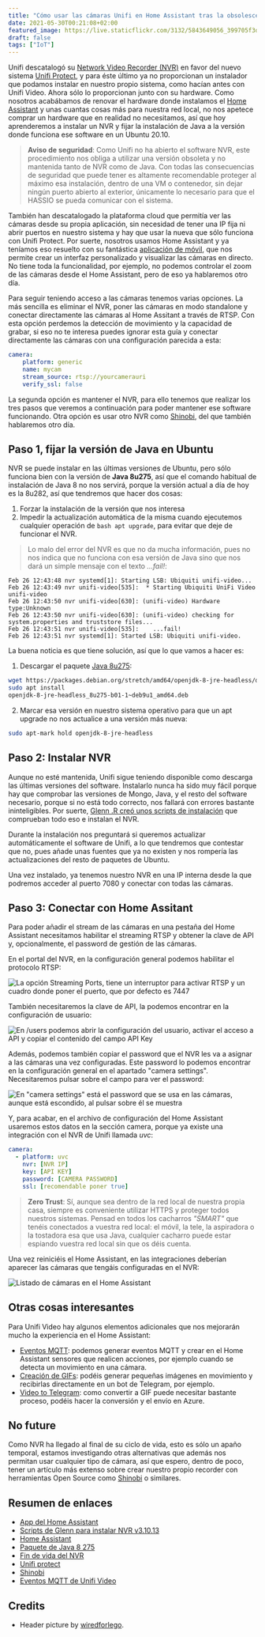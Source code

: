 ```yaml
---
title: "Cómo usar las cámaras Unifi en Home Assistant tras la obsolescencia de su NVR"
date: 2021-05-30T00:21:08+02:00
featured_image: https://live.staticflickr.com/3132/5843649056_399705f3d0_w.jpg
draft: false
tags: ["IoT"]
---
```


Unifi descatalogó su [Network Video Recorder (NVR)][nvr] en favor del nuevo sistema [Unifi Protect][unifi-protect], y para éste último ya no proporcionan un instalador que podamos instalar en nuestro propio sistema, como hacían antes con Unifi Video. Ahora sólo lo proporcionan junto con su hardware. Como nosotros acabábamos de renovar el hardware donde instalamos el [Home Assistant][hassio] y unas cuantas cosas más para nuestra red local, no nos apetece comprar un hardware que en realidad no necesitamos, así que hoy aprenderemos a instalar un NVR y fijar la instalación de Java a la versión donde funciona ese software en un Ubuntu 20.10.

<!--more-->

> **Aviso de seguridad**: Como Unifi no ha abierto el software NVR, este procedimiento nos obliga a utilizar una versión obsoleta y no mantenida tanto de NVR como de Java. Con todas las consecuencias de seguridad que puede tener es altamente recomendable proteger al máximo esa instalación, dentro de una VM o contenedor, sin dejar ningún puerto abierto al exterior, únicamente lo necesario para que el HASSIO se pueda comunicar con el sistema.

También han descatalogado la plataforma cloud que permitía ver las cámaras desde su propia aplicación, sin necesidad de tener una IP fija ni abrir puertos en nuestro sistema y hay que usar la nueva que sólo funciona con Unifi Protect. Por suerte, nosotros usamos Home Assistant y ya teníamos eso resuelto con su fantástica [aplicación de móvil][app-hassio], que nos permite crear un interfaz personalizado y visualizar las cámaras en directo. No tiene toda la funcionalidad, por ejemplo, no podemos controlar el zoom de las cámaras desde el Home Assistant, pero de eso ya hablaremos otro día.

Para seguir teniendo acceso a las cámaras tenemos varias opciones. La más sencilla es eliminar el NVR, poner las cámaras en modo standalone y conectar directamente las cámaras al Home Assitant a través de RTSP. Con esta opción perdemos la detección de movimiento y la capacidad de grabar, si eso no te interesa puedes ignorar esta guía y conectar directamente las cámaras con una configuración parecida a esta:

```yaml
camera:
    platform: generic
    name: mycam
    stream_source: rtsp://yourcamerauri
    verify_ssl: false
```

La segunda opción es mantener el NVR, para ello tenemos que realizar los tres pasos que veremos a continuación para poder mantener ese software funcionando. Otra opción es usar otro NVR como [Shinobi][Shinobi], del que también hablaremos otro día.



## Paso 1, fijar la versión de Java en Ubuntu

NVR se puede instalar en las últimas versiones de Ubuntu, pero sólo funciona bien con la versión de **Java 8u275**, así que el comando habitual de instalación de Java 8 no nos servirá, porque la versión actual a día de hoy es la 8u282, así que tendremos que hacer dos cosas: 

1. Forzar la instalación de la versión que nos interesa
2. Impedir la actualización automática de la misma cuando ejecutemos cualquier operación de `bash apt upgrade`, para evitar que deje de funcionar el NVR.

> Lo malo del error del NVR es que no da mucha información, pues no nos indica que no funciona con esa versión de Java sino que nos dará un simple mensaje con el texto *...fail!*:

```log
Feb 26 12:43:48 nvr systemd[1]: Starting LSB: Ubiquiti unifi-video...
Feb 26 12:43:49 nvr unifi-video[535]:  * Starting Ubiquiti UniFi Video unifi-video
Feb 26 12:43:50 nvr unifi-video[630]: (unifi-video) Hardware type:Unknown
Feb 26 12:43:50 nvr unifi-video[630]: (unifi-video) checking for system.properties and truststore files...
Feb 26 12:43:51 nvr unifi-video[535]:    ...fail!
Feb 26 12:43:51 nvr systemd[1]: Started LSB: Ubiquiti unifi-video.
```

La buena noticia es que tiene solución, así que lo que vamos a hacer es:

1. Descargar el paquete [Java 8u275][java8u275]:

```bash
wget https://packages.debian.org/stretch/amd64/openjdk-8-jre-headless/download
sudo apt install 
openjdk-8-jre-headless_8u275-b01-1~deb9u1_amd64.deb
```

2. Marcar esa versión en nuestro sistema operativo para que un apt upgrade no nos actualice a una versión más nueva:

```bash
sudo apt-mark hold openjdk-8-jre-headless 
```

## Paso 2: Instalar NVR

Aunque no esté mantenida, Unifi sigue teniendo disponible como descarga las últimas versiones del software. Instalarlo nunca ha sido muy fácil porque hay que comprobar las versiones de Mongo, Java, y el resto del software necesario, porque si no está todo correcto, nos fallará con errores bastante ininteligibles. Por suerte, [Glenn .R creó unos scripts de instalación][glenn] que comprueban todo eso e instalan el NVR.

Durante la instalación nos preguntará  si queremos actualizar automáticamente el software de Unifi, a lo que tendremos que contestar que no, pues añade unas fuentes que ya no existen y nos rompería las actualizaciones del resto de paquetes de Ubuntu.

Una vez instalado, ya tenemos nuestro NVR en una IP interna desde la que podremos acceder al puerto 7080 y conectar con todas las cámaras.

## Paso 3: Conectar con Home Assitant

Para poder añadir el stream de las cámaras en una pestaña del Home Assistant necesitamos habilitar el streaming RTSP y obtener la clave de API y, opcionalmente, el password de gestión de las cámaras.

En el portal del NVR, en la configuración general podemos habilitar el protocolo RTSP:

![La opción Streaming Ports, tiene un interruptor para activar RTSP y un cuadro donde poner el puerto, que por defecto es 7447][RTSP]

También necesitaremos la clave de API, la podemos encontrar en la configuración de usuario:

![En /users podemos abrir la configuración del usuario, activar el acceso a API y copiar el contenido del campo API Key][api-key]

Además, podemos también copiar el password que el NVR les va a asignar a las cámaras una vez configuradas. Este password lo podemos encontrar en la configuración general en el apartado "camera settings". Necesitaremos pulsar sobre el campo para ver el password:

![En "camera settings" está el password que se usa en las cámaras, aunque está escondido, al pulsar sobre él se muestra][camera-password]

Y, para acabar, en el archivo de configuración del Home Assistant usaremos estos datos en la sección camera, porque ya existe una integración con el NVR de Unifi llamada *uvc*:

```yaml
camera:
  - platform: uvc
    nvr: [NVR IP]
    key: [API KEY]
    password: [CAMERA PASSWORD]
    ssl: [recomendable poner true]
```

> **Zero Trust**: Sí, aunque sea dentro de la red local de nuestra propia casa, siempre es conveniente utilizar HTTPS y proteger todos nuestros sistemas. Pensad en todos los cacharros *"SMART"* que tenéis conectados a vuestra red local: el móvil, la tele, la aspiradora o la tostadora esa que usa Java, cualquier cacharro puede estar espiando vuestra red local sin que os déis cuenta.

Una vez reiniciéis el Home Assistant, en las integraciones deberían aparecer las cámaras que tengáis configuradas en el NVR:

![Listado de cámaras en el Home Assistant][cameras]

## Otras cosas interesantes

Para Unifi Video hay algunos elementos adicionales que nos mejorarán mucho la experiencia en el Home Assistant:

* [Eventos MQTT][unifi-video-mqtt]: podemos generar eventos MQTT y crear en el Home Assistant sensores que realicen acciones, por ejemplo cuando se detecta un movimiento en una cámara.
* [Creación de GIFs][unifi-video-gifs]: podéis generar pequeñas imágenes en movimiento y recibirlas directamente en un bot de Telegram, por ejemplo.
* [Video to Telegram][video2telegram]: como convertir a GIF puede necesitar bastante proceso, podéis hacer la conversión y el envío en Azure.

## No future

Como NVR ha llegado al final de su ciclo de vida, esto es sólo un apaño temporal, estamos investigando otras alternativas que además nos permitan usar cualquier tipo de cámara, así que espero, dentro de poco, tener un artículo más extenso sobre crear nuestro propio recorder con herramientas Open Source como [Shinobi] o similares.

## Resumen de enlaces

* [App del Home Assistant][app-hassio]
* [Scripts de Glenn para instalar NVR v3.10.13][glenn]
* [Home Assistant][hassio]
* [Paquete de Java 8 275][java8u275]
* [Fin de vida del NVR][nvr]
* [Unifi protect][unifi-protect]
* [Shinobi][Shinobi]
* [Eventos MQTT de Unifi Video][unifi-video-mqtt]


## Credits

* Header picture by [wiredforlego][surveillance-cam].

[app-hassio]: https://play.google.com/store/apps/details?id=io.homeassistant.companion.android "La aplicación móvil oficial para Home Assistant"
[glenn]: https://get.glennr.nl/unifi-video/install/unifi-video-3.10.13.sh
[hassio]: https://home-assistant.org
[java8u275]: https://packages.debian.org/stretch/amd64/openjdk-8-jre-headless/download
[nvr]: https://help.ui.com/hc/en-us/articles/360057458834-Accessing-UniFi-Video-after-End-of-Support
[unifi-protect]: http://amazon.unifi.protect
[unifi-video-gifs]: https://github.com/fabtesta/unifi-nvr-api-motion-mqtt-gifs
[unifi-video-mqtt]: https://github.com/mzac/unifi-video-mqtt
[Shinobi]:https://shinobi.video/
[video2telegram]: https://github.com/jmservera/AzureBlob2Telegram

[cameras]: /005-nvr/cameras.png "Listado de cámaras en el Home Assistant"
[camera-password]: /005-nvr/camerapassword.png "En 'camera settings' está el password que se usa en las cámaras, aunque está escondido, al pulsar sobre él se muestra"
[RTSP]: /005-nvr/RTSP.png "La opción Streaming Ports, tiene un interruptor para activar RTSP y un cuadro donde poner el puerto, que por defecto es 7447"
[surveillance-cam]: https://www.flickr.com/photos/wiredforsound23/ "Surveillance Camera"
[api-key]: /005-nvr/apikey.png "En /users podemos abrir la configuración del usuario, activar el acceso a API y copiar el contenido del campo API Key"
